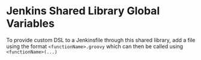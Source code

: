 # Jenkins Shared Library Global Variables

To provide custom DSL to a Jenkinsfile through this shared library, add a file using 
the format `<functionName>.groovy` which can then be called using `<functionName>(...)`
